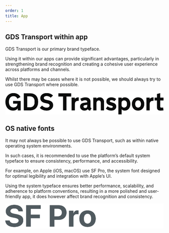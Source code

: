 ```yaml
---
order: 1
title: App
---
```


## GDS Transport within app

GDS Transport is our primary brand typeface.

Using it within our apps can provide significant advantages, particularly in strengthening brand recognition and creating a cohesive user experience across platforms and channels.

Whilst there may be cases where it is not possible, we should always try to use GDS Transport where possible.

![Sample of GDS Transport font.](./../social/gds-transport.svg)

## OS native fonts

It may not always be possible to use GDS Transport, such as within native operating system environments.

In such cases, it is recommended to use the platform’s default system typeface to ensure consistency, performance, and accessibility.

For example, on Apple (iOS, macOS) use SF Pro, the system font designed for optimal legibility and integration with Apple’s UI.

Using the system typeface ensures better performance, scalability, and adherence to platform conventions, resulting in a more polished and user-friendly app, it does however affect brand recognition and consistency.

![Sample of SF Pro font.](./sf-pro.svg)
